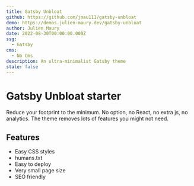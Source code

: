 ```yaml
---
title: Gatsby Unbloat
github: https://github.com/jmau111/gatsby-unbloat
demo: https://demos.julien-maury.dev/gatsby-unbloat
author: Julien Maury
date: 2022-08-30T00:00:00.000Z
ssg:
  - Gatsby
cms:
  - No Cms
description: An ultra-minimalist Gatsby theme
stale: false
---
```


# Gatsby Unbloat starter

Reduce your footprint to the minimum. No option, no React, no extra js, no analytics. The theme removes lots of features you might not need.

## Features

* Easy CSS styles
* humans.txt
* Easy to deploy
* Very small page size
* SEO friendly

